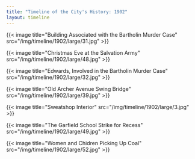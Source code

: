 ```yaml
---
title: "Timeline of the City's History: 1902"
layout: timeline
---
```


{{< image title="Building Associated with the Bartholin Murder Case" src="/img/timeline/1902/large/31.jpg" >}}

{{< image title="Christmas Eve at the Salvation Army" src="/img/timeline/1902/large/48.jpg" >}}

{{< image title="Edwards, Involved in the Bartholin Murder Case" src="/img/timeline/1902/large/32.jpg" >}}

{{< image title="Old Archer Avenue Swing Bridge" src="/img/timeline/1902/large/39.jpg" >}}

{{< image title="Sweatshop Interior" src="/img/timeline/1902/large/3.jpg" >}}

{{< image title="The Garfield School Strike for Recess" src="/img/timeline/1902/large/49.jpg" >}}

{{< image title="Women and Chidren Picking Up Coal" src="/img/timeline/1902/large/52.jpg" >}}
